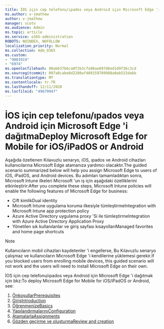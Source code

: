 ```yaml
---
title: İOS için cep telefonu/ıpados veya Android için Microsoft Edge 'i dağıtma
ms.author: v-jmathew
author: v-jmathew
manager: scotv
ms.audience: Admin
ms.topic: article
ms.service: o365-administration
ROBOTS: NOINDEX, NOFOLLOW
localization_priority: Normal
ms.collection: Adm_O365
ms.custom:
- "9003919"
- "6974"
ms.openlocfilehash: 98ab637b6ca0f2b3cfa98ae897d6ed1d9f36c3cd
ms.sourcegitcommit: 097a8cabe0d2280af489159789988a0ab532dabb
ms.translationtype: MT
ms.contentlocale: tr-TR
ms.lasthandoff: 12/11/2020
ms.locfileid: "49679947"
---
```

# <a name="deploy-microsoft-edge-for-mobile-for-iosipados-or-android"></a><span data-ttu-id="55e6c-102">İOS için cep telefonu/ıpados veya Android için Microsoft Edge 'i dağıtma</span><span class="sxs-lookup"><span data-stu-id="55e6c-102">Deploy Microsoft Edge for Mobile for iOS/iPadOS or Android</span></span>

<span data-ttu-id="55e6c-103">Aşağıda özetlenen Kılavuzlu senaryo, iOS, ıpados ve Android cihazları kullanıcılarına Microsoft Edge atamanıza yardımcı olacaktır.</span><span class="sxs-lookup"><span data-stu-id="55e6c-103">The guided scenario summarized below will help you assign Microsoft Edge to users of iOS, iPadOS, and Android devices.</span></span> <span data-ttu-id="55e6c-104">Bu adımları tamamladıktan sonra, Microsoft Intune ilkeleri Microsoft 'un iş için aşağıdaki özelliklerini etkinleştirir:</span><span class="sxs-lookup"><span data-stu-id="55e6c-104">After you complete these steps, Microsoft Intune policies will enable the following features of Microsoft Edge for business:</span></span>

- <span data-ttu-id="55e6c-105">Çift kimlik</span><span class="sxs-lookup"><span data-stu-id="55e6c-105">Dual identity</span></span>
- <span data-ttu-id="55e6c-106">Microsoft Intune uygulama koruma ilkesiyle tümleştirme</span><span class="sxs-lookup"><span data-stu-id="55e6c-106">Integration with Microsoft Intune app protection policy</span></span>
- <span data-ttu-id="55e6c-107">Azure Active Directory uygulama proxy 'Si ile tümleştirme</span><span class="sxs-lookup"><span data-stu-id="55e6c-107">Integration with Azure Active Directory Application Proxy</span></span>
- <span data-ttu-id="55e6c-108">Yönetilen sık kullanılanlar ve giriş sayfası kısayolları</span><span class="sxs-lookup"><span data-stu-id="55e6c-108">Managed favorites and home page shortcuts</span></span>

> [!NOTE]
> <span data-ttu-id="55e6c-109">Kullanıcıların mobil cihazları kaydetenler 'i engellerse, Bu Kılavuzlu senaryo çalışmaz ve kullanıcıların Microsoft Edge 'i kendilerine yüklemesi gerekir.</span><span class="sxs-lookup"><span data-stu-id="55e6c-109">If you blocked users from enrolling mobile devices, this guided scenario will not work and the users will need to install Microsoft Edge on their own.</span></span>

<span data-ttu-id="55e6c-110">İOS için cep telefonu/ıpados veya Android için Microsoft Edge 'i dağıtmak için bkz:</span><span class="sxs-lookup"><span data-stu-id="55e6c-110">To deploy Microsoft Edge for Mobile for iOS/iPadOS or Android, see:</span></span>

1. [<span data-ttu-id="55e6c-111">Önkoşullar</span><span class="sxs-lookup"><span data-stu-id="55e6c-111">Prerequisites</span></span>](https://go.microsoft.com/fwlink/?linkid=2133027)
2. [<span data-ttu-id="55e6c-112">Giriş</span><span class="sxs-lookup"><span data-stu-id="55e6c-112">Introduction</span></span>](https://go.microsoft.com/fwlink/?linkid=2133520)
3. [<span data-ttu-id="55e6c-113">Öğrenmenize</span><span class="sxs-lookup"><span data-stu-id="55e6c-113">Basics</span></span>](https://go.microsoft.com/fwlink/?linkid=2133421)
4. [<span data-ttu-id="55e6c-114">Yapılandırmalarını</span><span class="sxs-lookup"><span data-stu-id="55e6c-114">Configuration</span></span>](https://go.microsoft.com/fwlink/?linkid=2133521)
5. [<span data-ttu-id="55e6c-115">Atamalarla</span><span class="sxs-lookup"><span data-stu-id="55e6c-115">Assignments</span></span>](https://go.microsoft.com/fwlink/?linkid=2132869)
6. [<span data-ttu-id="55e6c-116">Gözden geçirme ve oluşturma</span><span class="sxs-lookup"><span data-stu-id="55e6c-116">Review and creation</span></span>](https://go.microsoft.com/fwlink/?linkid=2133522)
